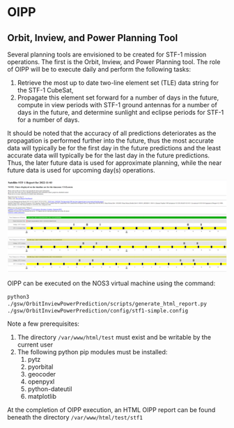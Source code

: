 # OIPP
## Orbit, Inview, and Power Planning Tool

Several planning tools are envisioned to be created for STF-1 mission operations. The first is the Orbit, Inview, and Power Planning tool. The role of OIPP will be to execute daily and perform the following tasks:

1. Retrieve the most up to date two-line element set (TLE) data string for the STF-1 CubeSat,
2. Propagate this element set forward for a number of days in the future, compute in view periods with STF-1 ground antennas for a number of days in the future, and determine sunlight and eclipse periods for STF-1 for a number of days.

It should be noted that the accuracy of all predictions deteriorates as the propagation is performed further into the future, thus the most accurate data will typically be for the first day in the future predictions and the least accurate data will typically be for the last day in the future predictions. Thus, the later future data is used for approximate planning, while the near future data is used for upcoming day(s) operations.

![NOS3 OIPP](./_static/NOS3-OIPP.png)

OIPP can be executed on the NOS3 virtual machine using the command:
```
python3 ./gsw/OrbitInviewPowerPrediction/scripts/generate_html_report.py ./gsw/OrbitInviewPowerPrediction/config/stf1-simple.config
```
Note a few prerequisites:
1.  The directory `/var/www/html/test` must exist and be writable by the current user
2.  The following python pip modules must be installed:
    1.  pytz
    2.  pyorbital
    3.  geocoder
    4.  openpyxl
    5.  python-dateutil
    6.  matplotlib

At the completion of OIPP execution, an HTML OIPP report can be found beneath the directory `/var/www/html/test/stf1`